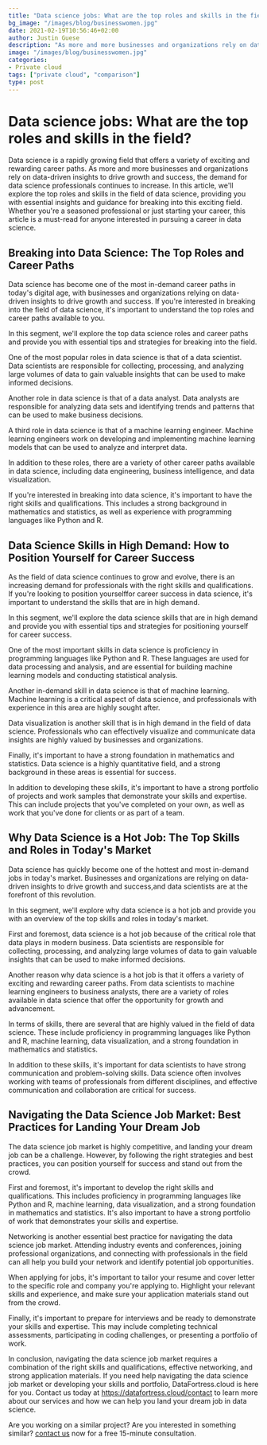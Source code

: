 ```yaml
---
title: "Data science jobs: What are the top roles and skills in the field?"
bg_image: "/images/blog/businesswomen.jpg"
date: 2021-02-19T10:56:46+02:00
author: Justin Guese
description: "As more and more businesses and organizations rely on data-driven insights to drive growth and success, the demand for data science professionals continues to increase. In this article, we'll explore the top roles and skills in the field of data science, providing you with essential insights and guidance for breaking into this exciting field."
image: "/images/blog/businesswomen.jpg"
categories:
- Private cloud
tags: ["private cloud", "comparison"]
type: post
---
```


# Data science jobs: What are the top roles and skills in the field?

Data science is a rapidly growing field that offers a variety of exciting and rewarding career paths. As more and more businesses and organizations rely on data-driven insights to drive growth and success, the demand for data science professionals continues to increase. In this article, we'll explore the top roles and skills in the field of data science, providing you with essential insights and guidance for breaking into this exciting field. Whether you're a seasoned professional or just starting your career, this article is a must-read for anyone interested in pursuing a career in data science.

## Breaking into Data Science: The Top Roles and Career Paths

Data science has become one of the most in-demand career paths in today's digital age, with businesses and organizations relying on data-driven insights to drive growth and success. If you're interested in breaking into the field of data science, it's important to understand the top roles and career paths available to you.

In this segment, we'll explore the top data science roles and career paths and provide you with essential tips and strategies for breaking into the field.

One of the most popular roles in data science is that of a data scientist. Data scientists are responsible for collecting, processing, and analyzing large volumes of data to gain valuable insights that can be used to make informed decisions.

Another role in data science is that of a data analyst. Data analysts are responsible for analyzing data sets and identifying trends and patterns that can be used to make business decisions.

A third role in data science is that of a machine learning engineer. Machine learning engineers work on developing and implementing machine learning models that can be used to analyze and interpret data.

In addition to these roles, there are a variety of other career paths available in data science, including data engineering, business intelligence, and data visualization.

If you're interested in breaking into data science, it's important to have the right skills and qualifications. This includes a strong background in mathematics and statistics, as well as experience with programming languages like Python and R.

## Data Science Skills in High Demand: How to Position Yourself for Career Success

As the field of data science continues to grow and evolve, there is an increasing demand for professionals with the right skills and qualifications. If you're looking to position yourselffor career success in data science, it's important to understand the skills that are in high demand.

In this segment, we'll explore the data science skills that are in high demand and provide you with essential tips and strategies for positioning yourself for career success.

One of the most important skills in data science is proficiency in programming languages like Python and R. These languages are used for data processing and analysis, and are essential for building machine learning models and conducting statistical analysis.

Another in-demand skill in data science is that of machine learning. Machine learning is a critical aspect of data science, and professionals with experience in this area are highly sought after.

Data visualization is another skill that is in high demand in the field of data science. Professionals who can effectively visualize and communicate data insights are highly valued by businesses and organizations.

Finally, it's important to have a strong foundation in mathematics and statistics. Data science is a highly quantitative field, and a strong background in these areas is essential for success.

In addition to developing these skills, it's important to have a strong portfolio of projects and work samples that demonstrate your skills and expertise. This can include projects that you've completed on your own, as well as work that you've done for clients or as part of a team.

## Why Data Science is a Hot Job: The Top Skills and Roles in Today's Market

Data science has quickly become one of the hottest and most in-demand jobs in today's market. Businesses and organizations are relying on data-driven insights to drive growth and success,and data scientists are at the forefront of this revolution.

In this segment, we'll explore why data science is a hot job and provide you with an overview of the top skills and roles in today's market.

First and foremost, data science is a hot job because of the critical role that data plays in modern business. Data scientists are responsible for collecting, processing, and analyzing large volumes of data to gain valuable insights that can be used to make informed decisions.

Another reason why data science is a hot job is that it offers a variety of exciting and rewarding career paths. From data scientists to machine learning engineers to business analysts, there are a variety of roles available in data science that offer the opportunity for growth and advancement.

In terms of skills, there are several that are highly valued in the field of data science. These include proficiency in programming languages like Python and R, machine learning, data visualization, and a strong foundation in mathematics and statistics.

In addition to these skills, it's important for data scientists to have strong communication and problem-solving skills. Data science often involves working with teams of professionals from different disciplines, and effective communication and collaboration are critical for success.

## Navigating the Data Science Job Market: Best Practices for Landing Your Dream Job

The data science job market is highly competitive, and landing your dream job can be a challenge. However, by following the right strategies and best practices, you can position yourself for success and stand out from the crowd.

First and foremost, it's important to develop the right skills and qualifications. This includes proficiency in programming languages like Python and R, machine learning, data visualization, and a strong foundation in mathematics and statistics. It's also important to have a strong portfolio of work that demonstrates your skills and expertise.

Networking is another essential best practice for navigating the data science job market. Attending industry events and conferences, joining professional organizations, and connecting with professionals in the field can all help you build your network and identify potential job opportunities.

When applying for jobs, it's important to tailor your resume and cover letter to the specific role and company you're applying to. Highlight your relevant skills and experience, and make sure your application materials stand out from the crowd.

Finally, it's important to prepare for interviews and be ready to demonstrate your skills and expertise. This may include completing technical assessments, participating in coding challenges, or presenting a portfolio of work.

In conclusion, navigating the data science job market requires a combination of the right skills and qualifications, effective networking, and strong application materials. If you need help navigating the data science job market or developing your skills and portfolio, DataFortress.cloud is here for you. Contact us today at https://datafortress.cloud/contact to learn more about our services and how we can help you land your dream job in data science.

Are you working on a similar project? Are you interested in something similar? [contact us](/contact) now for a free 15-minute consultation.